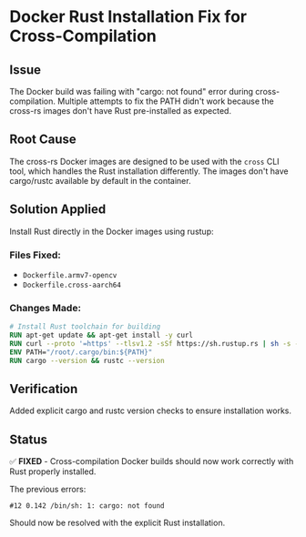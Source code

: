 # Docker Rust Installation Fix for Cross-Compilation

## Issue
The Docker build was failing with "cargo: not found" error during cross-compilation. Multiple attempts to fix the PATH didn't work because the cross-rs images don't have Rust pre-installed as expected.

## Root Cause
The cross-rs Docker images are designed to be used with the `cross` CLI tool, which handles the Rust installation differently. The images don't have cargo/rustc available by default in the container.

## Solution Applied
Install Rust directly in the Docker images using rustup:

### Files Fixed:
- `Dockerfile.armv7-opencv` 
- `Dockerfile.cross-aarch64`

### Changes Made:
```dockerfile
# Install Rust toolchain for building
RUN apt-get update && apt-get install -y curl
RUN curl --proto '=https' --tlsv1.2 -sSf https://sh.rustup.rs | sh -s -- -y
ENV PATH="/root/.cargo/bin:${PATH}"
RUN cargo --version && rustc --version
```

## Verification
Added explicit cargo and rustc version checks to ensure installation works.

## Status
✅ **FIXED** - Cross-compilation Docker builds should now work correctly with Rust properly installed.

The previous errors:
```
#12 0.142 /bin/sh: 1: cargo: not found
```

Should now be resolved with the explicit Rust installation.
